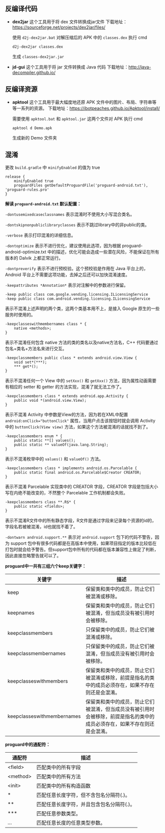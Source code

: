 ## 反编译代码

- **dex2jar** 这个工具用于将 dex 文件转换成jar文件
    下载地址：https://sourceforge.net/projects/dex2jar/files/

    使用 `d2j-dex2jar.bat` 对解压缩后的 APK 中的 `classes.dex` 执行 cmd

    ```
    d2j-dex2jar classes.dex
    ```

    生成 `classes-dex2jar.jar`

- **jd-gui** 这个工具用于将 jar 文件转换成 Java 代码
    下载地址：http://java-decompiler.github.io/
    
    

## 反编译资源

- **apktool** 这个工具用于最大幅度地还原 APK 文件中的图片、布局、字符串等等一系列的资源。
    下载地址：https://ibotpeaches.github.io/Apktool/install/

    需要使用 `apktool.bat` 和 `apktool.jar` 这两个文件对 APK 执行 cmd

    ```
    apktool d Demo.apk
    ```

    生成新的 Demo 文件夹



## 混淆

更改 `build.gradle` 中 `minifyEnabled` 的值为 true

```
release {
	minifyEnabled true
	proguardFiles getDefaultProguardFile('proguard-android.txt'), 'proguard-rules.pro'
}
```


**解读 `proguard-android.txt` 默认配置：**

`-dontusemixedcaseclassnames` 表示混淆时不使用大小写混合类名。

`-dontskipnonpubliclibraryclasses` 表示不跳过library中的非public的类。

`-verbose` 表示打印混淆的详细信息。

`-dontoptimize` 表示不进行优化，建议使用此选项，因为根据 proguard-android-optimize.txt 中的描述，优化可能会造成一些潜在风险，不能保证在所有版本的 Dalvik 上都正常运行。

`-dontpreverify` 表示不进行预校验。这个预校验是作用在 Java 平台上的，Android 平台上不需要这项功能，去掉之后还可以加快混淆速度。

`-keepattributes *Annotation*` 表示对注解中的参数进行保留。

```
-keep public class com.google.vending.licensing.ILicensingService
-keep public class com.android.vending.licensing.ILicensingService
```

表示不混淆上述声明的两个类，这两个类基本用不上，是接入 Google 原生的一些服务时使用的。

```
-keepclasseswithmembernames class * {
	native <methods>;
}
```

表示不混淆任何包含 native 方法的类的类名以及native方法名，C++ 代码要通过包名+类名+方法名来进行交互。

```
-keepclassmembers public class * extends android.view.View {
	void set*(***);
	*** get*();
}
```

表示不混淆任何一个 View 中的 `setXxx()` 和 `getXxx()` 方法，因为属性动画需要有相应的 setter 和 getter 的方法实现，混淆了就无法工作了。

```
-keepclassmembers class * extends android.app.Activity {
	public void *(android.view.View);
}
```

表示不混淆 Activity 中参数是View的方法，因为若在XML中配置 `android:onClick="buttonClick"` 属性，当用户点击该按钮时就会调用 Activity 中的 `buttonClick(View view)` 方法，如果这个方法被混淆的话就找不到了。

```
-keepclassmembers enum * {
	public static **[] values();
    public static ** valueOf(java.lang.String);
}
```

表示不混淆枚举中的 `values()` 和 `valueOf()` 方法。

```
-keepclassmembers class * implements android.os.Parcelable {
	public static final android.os.Parcelable$Creator CREATOR;
}
```

表示不混淆 Parcelable 实现类中的 CREATOR 字段，CREATOR 字段是包括大小写在内绝不能改变的，不然整个 Parcelable 工作机制都会失败。

```
-keepclassmembers class **.R$* {
	public static <fields>;
}
```

表示不混淆R文件中的所有静态字段，R文件是通过字段来记录每个资源的id的，字段名若被被混淆，id也就找不着了。

`-dontwarn android.support.**` 表示对 `android.support` 包下的代码不警告，因为 support 包中有很多代码都是在高版本中使用，如果项目指定的版本比较低在打包时就会给予警告。但support包中所有的代码都在版本兼容性上做足了判断，因此直接忽略警告就可以了。



**proguard中一共有三组六个keep关键字：**

| 关键字                     | 描述                                                         |
| -------------------------- | ------------------------------------------------------------ |
| keep                       | 保留类和类中的成员，防止它们被混淆或移除。                   |
| keepnames                  | 保留类和类中的成员，防止它们被混淆，但当成员没有被引用时会被移除。 |
| keepclassmembers           | 只保留类中的成员，防止它们被混淆或移除。                     |
| keepclassmembernames       | 只保留类中的成员，防止它们被混淆，但当成员没有被引用时会被移除。 |
| keepclasseswithmembers     | 保留类和类中的成员，防止它们被混淆或移除，前提是指名的类中的成员必须存在，如果不存在则还是会混淆。 |
| keepclasseswithmembernames | 保留类和类中的成员，防止它们被混淆，但当成员没有被引用时会被移除，前提是指名的类中的成员必须存在，如果不存在则还是会混淆。 |



**proguard中的通配符：**

| 通配符     | 描述                                      |
| ---------- | ----------------------------------------- |
| \<field\>  | 匹配类中的所有字段                        |
| \<method\> | 匹配类中的所有方法                        |
| \<init\>   | 匹配类中的所有构造函数                    |
| *          | 匹配任意长度字符，但不含包名分隔符(.)。   |
| **         | 匹配任意长度字符，并且包含包名分隔符(.)。 |
| ***        | 匹配任意参数类型。                        |
| …          | 匹配任意长度的任意类型参数。              |

